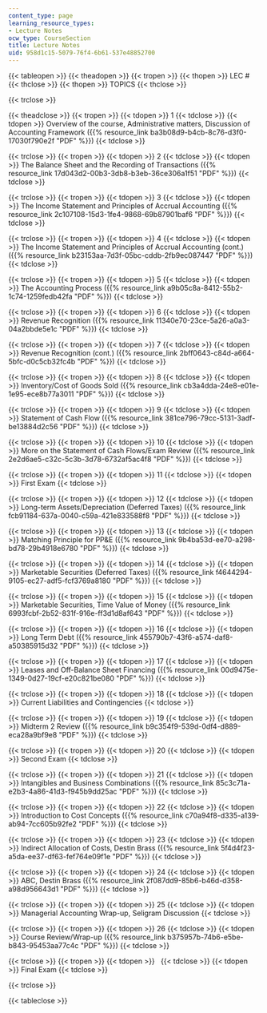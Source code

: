 ```yaml
---
content_type: page
learning_resource_types:
- Lecture Notes
ocw_type: CourseSection
title: Lecture Notes
uid: 958d1c15-5079-76f4-6b61-537e48852700
---
```


{{< tableopen >}}
{{< theadopen >}}
{{< tropen >}}
{{< thopen >}}
LEC #
{{< thclose >}}
{{< thopen >}}
TOPICS
{{< thclose >}}

{{< trclose >}}

{{< theadclose >}}
{{< tropen >}}
{{< tdopen >}}
1
{{< tdclose >}}
{{< tdopen >}}
Overview of the course, Administrative matters, Discussion of Accounting Framework ({{% resource_link ba3b08d9-b4cb-8c76-d3f0-17030f790e2f "PDF" %}})
{{< tdclose >}}

{{< trclose >}}
{{< tropen >}}
{{< tdopen >}}
2
{{< tdclose >}}
{{< tdopen >}}
The Balance Sheet and the Recording of Transactions ({{% resource_link 17d043d2-00b3-3db8-b3eb-36ce306a1f51 "PDF" %}})
{{< tdclose >}}

{{< trclose >}}
{{< tropen >}}
{{< tdopen >}}
3
{{< tdclose >}}
{{< tdopen >}}
The Income Statement and Principles of Accrual Accounting ({{% resource_link 2c107108-15d3-1fe4-9868-69b87901baf6 "PDF" %}})
{{< tdclose >}}

{{< trclose >}}
{{< tropen >}}
{{< tdopen >}}
4
{{< tdclose >}}
{{< tdopen >}}
The Income Statement and Principles of Accrual Accounting (cont.) ({{% resource_link b23153aa-7d3f-05bc-cddb-2fb9ec087447 "PDF" %}})
{{< tdclose >}}

{{< trclose >}}
{{< tropen >}}
{{< tdopen >}}
5
{{< tdclose >}}
{{< tdopen >}}
The Accounting Process ({{% resource_link a9b05c8a-8412-55b2-1c74-1259fedb42fa "PDF" %}})
{{< tdclose >}}

{{< trclose >}}
{{< tropen >}}
{{< tdopen >}}
6
{{< tdclose >}}
{{< tdopen >}}
Revenue Recognition ({{% resource_link 11340e70-23ce-5a26-a0a3-04a2bbde5e1c "PDF" %}})
{{< tdclose >}}

{{< trclose >}}
{{< tropen >}}
{{< tdopen >}}
7
{{< tdclose >}}
{{< tdopen >}}
Revenue Recognition (cont.) ({{% resource_link 2bff0643-c84d-a664-5bfc-d0c5cb32fc4b "PDF" %}})
{{< tdclose >}}

{{< trclose >}}
{{< tropen >}}
{{< tdopen >}}
8
{{< tdclose >}}
{{< tdopen >}}
Inventory/Cost of Goods Sold ({{% resource_link cb3a4dda-24e8-e01e-1e95-ece8b77a3011 "PDF" %}})
{{< tdclose >}}

{{< trclose >}}
{{< tropen >}}
{{< tdopen >}}
9
{{< tdclose >}}
{{< tdopen >}}
Statement of Cash Flow ({{% resource_link 381ce796-79cc-5131-3adf-be13884d2c56 "PDF" %}})
{{< tdclose >}}

{{< trclose >}}
{{< tropen >}}
{{< tdopen >}}
10
{{< tdclose >}}
{{< tdopen >}}
More on the Statement of Cash Flows/Exam Review ({{% resource_link 2e2d6ae5-c32c-5c3b-3d78-6732af5ac4f8 "PDF" %}})
{{< tdclose >}}

{{< trclose >}}
{{< tropen >}}
{{< tdopen >}}
11
{{< tdclose >}}
{{< tdopen >}}
First Exam
{{< tdclose >}}

{{< trclose >}}
{{< tropen >}}
{{< tdopen >}}
12
{{< tdclose >}}
{{< tdopen >}}
Long-term Assets/Depreciation (Deferred Taxes) ({{% resource_link fcb91184-637a-0040-c59a-421e833588f8 "PDF" %}})
{{< tdclose >}}

{{< trclose >}}
{{< tropen >}}
{{< tdopen >}}
13
{{< tdclose >}}
{{< tdopen >}}
Matching Principle for PP&E ({{% resource_link 9b4ba53d-ee70-a298-bd78-29b4918e6780 "PDF" %}})
{{< tdclose >}}

{{< trclose >}}
{{< tropen >}}
{{< tdopen >}}
14
{{< tdclose >}}
{{< tdopen >}}
Marketable Securities (Deferred Taxes) ({{% resource_link f4644294-9105-ec27-adf5-fcf3769a8180 "PDF" %}})
{{< tdclose >}}

{{< trclose >}}
{{< tropen >}}
{{< tdopen >}}
15
{{< tdclose >}}
{{< tdopen >}}
Marketable Securities, Time Value of Money ({{% resource_link 6993fcbf-2b52-831f-916e-ff3d1d8af643 "PDF" %}})
{{< tdclose >}}

{{< trclose >}}
{{< tropen >}}
{{< tdopen >}}
16
{{< tdclose >}}
{{< tdopen >}}
Long Term Debt ({{% resource_link 455790b7-43f6-a574-daf8-a50385915d32 "PDF" %}})
{{< tdclose >}}

{{< trclose >}}
{{< tropen >}}
{{< tdopen >}}
17
{{< tdclose >}}
{{< tdopen >}}
Leases and Off-Balance Sheet Financing ({{% resource_link 00d9475e-1349-0d27-19cf-e20c821be080 "PDF" %}})
{{< tdclose >}}

{{< trclose >}}
{{< tropen >}}
{{< tdopen >}}
18
{{< tdclose >}}
{{< tdopen >}}
Current Liabilities and Contingencies
{{< tdclose >}}

{{< trclose >}}
{{< tropen >}}
{{< tdopen >}}
19
{{< tdclose >}}
{{< tdopen >}}
Midterm 2 Review ({{% resource_link b9c354f9-539d-0df4-d889-eca28a9bf9e8 "PDF" %}})
{{< tdclose >}}

{{< trclose >}}
{{< tropen >}}
{{< tdopen >}}
20
{{< tdclose >}}
{{< tdopen >}}
Second Exam
{{< tdclose >}}

{{< trclose >}}
{{< tropen >}}
{{< tdopen >}}
21
{{< tdclose >}}
{{< tdopen >}}
Intangibles and Business Combinations ({{% resource_link 85c3c71a-e2b3-4a86-41d3-f945b9dd25ac "PDF" %}})
{{< tdclose >}}

{{< trclose >}}
{{< tropen >}}
{{< tdopen >}}
22
{{< tdclose >}}
{{< tdopen >}}
Introduction to Cost Concepts ({{% resource_link c70a94f8-d335-a139-ab94-7cc605b92fe2 "PDF" %}})
{{< tdclose >}}

{{< trclose >}}
{{< tropen >}}
{{< tdopen >}}
23
{{< tdclose >}}
{{< tdopen >}}
Indirect Allocation of Costs, Destin Brass ({{% resource_link 5f4d4f23-a5da-ee37-df63-fef764e09f1e "PDF" %}})
{{< tdclose >}}

{{< trclose >}}
{{< tropen >}}
{{< tdopen >}}
24
{{< tdclose >}}
{{< tdopen >}}
ABC, Destin Brass ({{% resource_link 2f087dd9-85b6-b46d-d358-a98d956643d1 "PDF" %}})
{{< tdclose >}}

{{< trclose >}}
{{< tropen >}}
{{< tdopen >}}
25
{{< tdclose >}}
{{< tdopen >}}
Managerial Accounting Wrap-up, Seligram Discussion
{{< tdclose >}}

{{< trclose >}}
{{< tropen >}}
{{< tdopen >}}
26
{{< tdclose >}}
{{< tdopen >}}
Course Review/Wrap-up ({{% resource_link b375957b-74b6-e5be-b843-95453aa77c4c "PDF" %}})
{{< tdclose >}}

{{< trclose >}}
{{< tropen >}}
{{< tdopen >}}
 
{{< tdclose >}}
{{< tdopen >}}
Final Exam
{{< tdclose >}}

{{< trclose >}}

{{< tableclose >}}